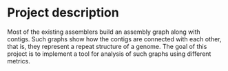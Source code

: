 # Project description
Most of the existing assemblers build an assembly graph along with contigs.
Such graphs show how the contigs are connected with each other, that is, they
represent a repeat structure of a genome. The goal of this project is to
implement a tool for analysis of such graphs using different metrics.
